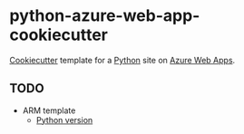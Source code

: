 # python-azure-web-app-cookiecutter
[Cookiecutter](http://cookiecutter.readthedocs.io/) template for a
[Python](https://www.python.org/) site on
[Azure Web Apps](https://azure.microsoft.com/en-us/services/app-service/web/).

## TODO
- ARM template
  + [Python version](http://www.siteextensions.net/profiles/steve.dower)
